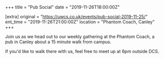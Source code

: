+++
title = "Pub Social"
date = "2019-11-26T18:00:00Z"

[extra]
original = "https://uwcs.co.uk/events/pub-social-2019-11-25/"    
ent_time = "2019-11-26T21:00:00Z"
location = "Phantom Coach, Canley"
+++

Join us as we head out to our weekly gathering at the Phantom Coach, a pub in Canley about a 15 minute walk from campus.

If you'd like to walk there with us, feel free to meet up at 6pm outside DCS.

